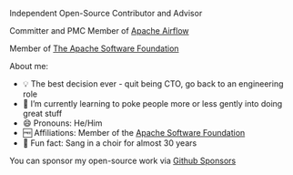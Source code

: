 Independent Open-Source Contributor and Advisor

Committer and PMC Member of [Apache Airflow](https://airflow.apache.org/)

Member of [The Apache Software Foundation](https://www.apache.org/)

About me:

- 💡 The best decision ever - quit being CTO, go back to an engineering role
- 🌱 I’m currently learning to poke people more or less gently into doing great stuff
- 😄 Pronouns: He/Him
- 🆓 Affiliations: Member of the [Apache Software Foundation](https://www.apache.org/)
- 🎤 Fun fact: Sang in a choir for almost 30 years

You can sponsor my open-source work via [Github Sponsors](https://github.com/sponsors/potiuk)

